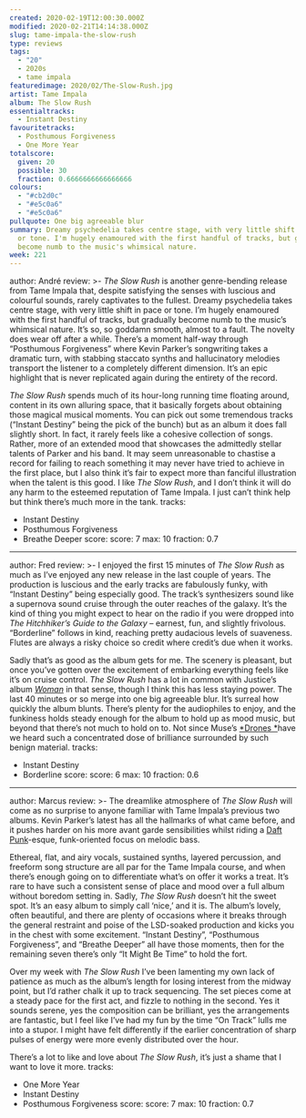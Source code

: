 ```yaml
---
created: 2020-02-19T12:00:30.000Z
modified: 2020-02-21T14:14:38.000Z
slug: tame-impala-the-slow-rush
type: reviews
tags:
  - "20"
  - 2020s
  - tame impala
featuredimage: 2020/02/The-Slow-Rush.jpg
artist: Tame Impala
album: The Slow Rush
essentialtracks:
  - Instant Destiny
favouritetracks:
  - Posthumous Forgiveness
  - One More Year
totalscore:
  given: 20
  possible: 30
  fraction: 0.6666666666666666
colours:
  - "#cb2d0c"
  - "#e5c0a6"
  - "#e5c0a6"
pullquote: One big agreeable blur
summary: Dreamy psychedelia takes centre stage, with very little shift in pace
  or tone. I'm hugely enamoured with the first handful of tracks, but gradually
  become numb to the music's whimsical nature.
week: 221
---
```

author: André
review: >-
  *The Slow Rush* is another genre-bending release from Tame Impala that,
  despite satisfying the senses with luscious and colourful sounds, rarely
  captivates to the fullest. Dreamy psychedelia takes centre stage, with very
  little shift in pace or tone. I’m hugely enamoured with the first handful of
  tracks, but gradually become numb to the music’s whimsical nature. It’s so, so
  goddamn smooth, almost to a fault. The novelty does wear off after a while.
  There’s a moment half-way through “Posthumous Forgiveness” where Kevin
  Parker’s songwriting takes a dramatic turn, with stabbing staccato synths and
  hallucinatory melodies transport the listener to a completely different
  dimension. It’s an epic highlight that is never replicated again during the
  entirety of the record.


  *The Slow Rush* spends much of its hour-long running time floating around, content in its own alluring space, that it basically forgets about obtaining those magical musical moments. You can pick out some tremendous tracks (“Instant Destiny” being the pick of the bunch) but as an album it does fall slightly short. In fact, it rarely feels like a cohesive collection of songs. Rather, more of an extended mood that showcases the admittedly stellar talents of Parker and his band. It may seem unreasonable to chastise a record for failing to reach something it may never have tried to achieve in the first place, but I also think it’s fair to expect more than fanciful illustration when the talent is this good. I like *The Slow Rush*, and I don’t think it will do any harm to the esteemed reputation of Tame Impala. I just can’t think help but think there’s much more in the tank.
tracks:
  - Instant Destiny
  - ­­Posthumous Forgiveness
  - ­­Breathe Deeper
score:
  score: 7
  max: 10
  fraction: 0.7
---
author: Fred
review: >-
  I enjoyed the first 15 minutes of *The Slow Rush* as much as I’ve enjoyed any
  new release in the last couple of years. The production is luscious and the
  early tracks are fabulously funky, with “Instant Destiny” being especially
  good. The track’s synthesizers sound like a supernova sound cruise through the
  outer reaches of the galaxy. It’s the kind of thing you might expect to hear
  on the radio if you were dropped into *The Hitchhiker’s Guide to the Galaxy* –
  earnest, fun, and slightly frivolous. “Borderline” follows in kind, reaching
  pretty audacious levels of suaveness. Flutes are always a risky choice so
  credit where credit’s due when it works.

  Sadly that’s as good as the album gets for me. The scenery is pleasant, but once you’ve gotten over the excitement of embarking everything feels like it’s on cruise control. *The Slow Rush* has a lot in common with Justice’s album [*Woman*](<https://audioxide.com/reviews/justice-woman/>) in that sense, though I think this has less staying power. The last 40 minutes or so merge into one big agreeable blur. It’s surreal how quickly the album blunts. There’s plenty for the audiophiles to enjoy, and the funkiness holds steady enough for the album to hold up as mood music, but beyond that there’s not much to hold on to. Not since Muse’s [*Drones *](<https://audioxide.com/reviews/muse-drones/>)have we heard such a concentrated dose of brilliance surrounded by such benign material.
tracks:
  - Instant Destiny
  - ­­Borderline
score:
  score: 6
  max: 10
  fraction: 0.6
---
author: Marcus
review: >-
  The dreamlike atmosphere of *The Slow Rush* will come as no surprise to anyone
  familiar with Tame Impala’s previous two albums. Kevin Parker’s latest has all
  the hallmarks of what came before, and it pushes harder on his more avant
  garde sensibilities whilst riding a [Daft
  Punk](<https://audioxide.com/reviews/daft-punk-discovery/>)\-esque,
  funk-oriented focus on melodic bass.


  Ethereal, flat, and airy vocals, sustained synths, layered percussion, and freeform song structure are all par for the Tame Impala course, and when there’s enough going on to differentiate what’s on offer it works a treat. It’s rare to have such a consistent sense of place and mood over a full album without boredom setting in. Sadly, *The Slow Rush* doesn’t hit the sweet spot. It’s an easy album to simply call ‘nice,’ and it is. The album’s lovely, often beautiful, and there are plenty of occasions where it breaks through the general restraint and poise of the LSD-soaked production and kicks you in the chest with some excitement. “Instant Destiny”, “Posthumous Forgiveness”, and “Breathe Deeper” all have those moments, then for the remaining seven there’s only “It Might Be Time” to hold the fort.


  Over my week with *The Slow Rush* I’ve been lamenting my own lack of patience as much as the album’s length for losing interest from the midway point, but I’d rather chalk it up to track sequencing. The set pieces come at a steady pace for the first act, and fizzle to nothing in the second. Yes it sounds serene, yes the composition can be brilliant, yes the arrangements are fantastic, but I feel like I’ve had my fun by the time “On Track” lulls me into a stupor. I might have felt differently if the earlier concentration of sharp pulses of energy were more evenly distributed over the hour.


  There’s a lot to like and love about *The Slow Rush*, it’s just a shame that I want to love it more.
tracks:
  - One More Year
  - ­­Instant Destiny
  - ­­Posthumous Forgiveness
score:
  score: 7
  max: 10
  fraction: 0.7
